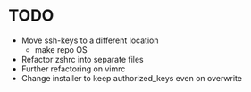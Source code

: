 TODO
====

* Move ssh-keys to a different location
  * make repo OS
* Refactor zshrc into separate files
* Further refactoring on vimrc
* Change installer to keep authorized_keys even on overwrite
